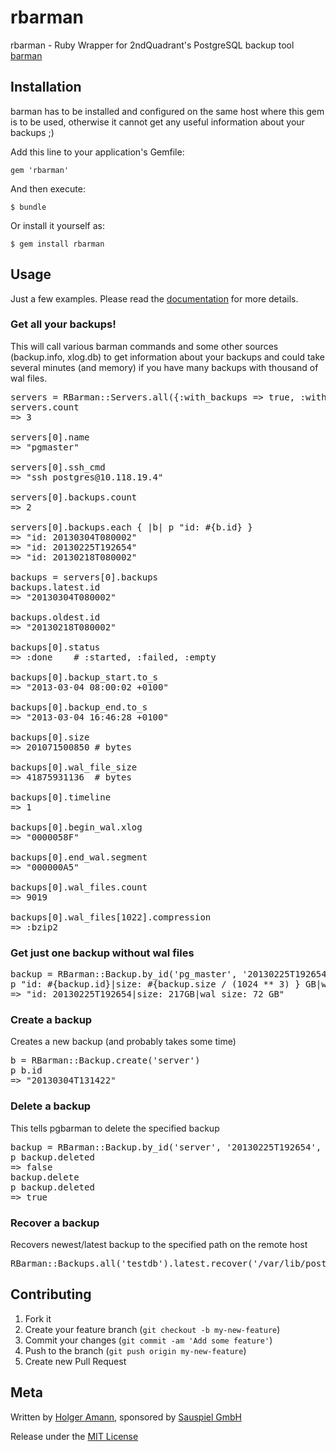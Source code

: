 # rbarman

rbarman - Ruby Wrapper for 2ndQuadrant's PostgreSQL backup tool [barman](http://pgbarman.org)

## Installation

barman has to be installed and configured on the same host where this gem is to be used, otherwise it cannot get any useful information about your backups ;)


Add this line to your application's Gemfile:

    gem 'rbarman'

And then execute:

    $ bundle

Or install it yourself as:

    $ gem install rbarman

## Usage

Just a few examples. Please read the [documentation](https://rubygems.org/gems/rbarman) for more details.

### Get all your backups!

This will call various barman commands and some other sources (backup.info, xlog.db) to get information about your backups and could take several minutes (and  memory) if you have many backups with thousand of wal files. 

<pre>
servers = RBarman::Servers.all({:with_backups => true, :with_wal_files => true })
servers.count
=> 3

servers[0].name
=> "pgmaster"

servers[0].ssh_cmd
=> "ssh postgres@10.118.19.4"

servers[0].backups.count
=> 2

servers[0].backups.each { |b| p "id: #{b.id} }
=> "id: 20130304T080002"
=> "id: 20130225T192654"
=> "id: 20130218T080002"

backups = servers[0].backups
backups.latest.id
=> "20130304T080002"

backups.oldest.id
=> "20130218T080002"

backups[0].status
=> :done    # :started, :failed, :empty

backups[0].backup_start.to_s
=> "2013-03-04 08:00:02 +0100"

backups[0].backup_end.to_s
=> "2013-03-04 16:46:28 +0100"

backups[0].size
=> 201071500850 # bytes

backups[0].wal_file_size
=> 41875931136  # bytes

backups[0].timeline
=> 1

backups[0].begin_wal.xlog
=> "0000058F"

backups[0].end_wal.segment
=> "000000A5"

backups[0].wal_files.count
=> 9019

backups[0].wal_files[1022].compression
=> :bzip2
</pre>

### Get just one backup without wal files

<pre>
backup = RBarman::Backup.by_id('pg_master', '20130225T192654')
p "id: #{backup.id}|size: #{backup.size / (1024 ** 3) } GB|wal size: #{backup.wal_file_size / (1024 ** 3)} GB"
=> "id: 20130225T192654|size: 217GB|wal size: 72 GB"
</pre>

### Create a backup

Creates a new backup (and probably takes some time)

<pre>
b = RBarman::Backup.create('server')
p b.id
=> "20130304T131422"
</pre>

### Delete a backup

This tells pgbarman to delete the specified backup

<pre>
backup = RBarman::Backup.by_id('server', '20130225T192654', { :with_wal_files => false })
p backup.deleted
=> false
backup.delete
p backup.deleted
=> true
</pre>

### Recover a backup

Recovers newest/latest backup to the specified path on the remote host

<pre>
RBarman::Backups.all('testdb').latest.recover('/var/lib/postgresql/9.2/main', { :remote_ssh_cmd => 'ssh postgres@10.20.20.2' })
</pre>

## Contributing

1. Fork it
2. Create your feature branch (`git checkout -b my-new-feature`)
3. Commit your changes (`git commit -am 'Add some feature'`)
4. Push to the branch (`git push origin my-new-feature`)
5. Create new Pull Request


## Meta

Written by [Holger Amann](http://github.com/hamann), sponsored by [Sauspiel GmbH](https://www.sauspiel.de)

Release under the [MIT License](http://www.opensource.org/licenses/mit-license.php)

